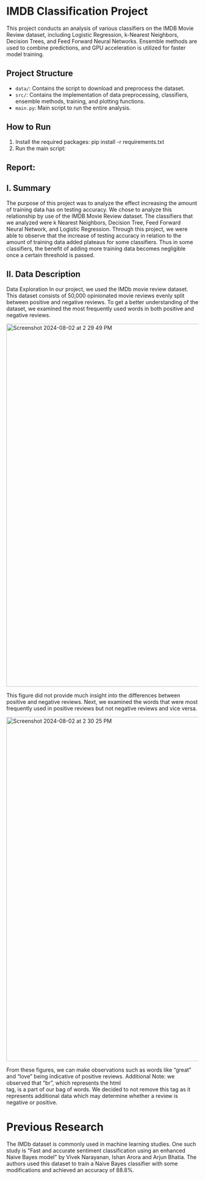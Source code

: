 # IMDB Classification Project

This project conducts an analysis of various classifiers on the IMDB Movie Review dataset, including Logistic Regression, k-Nearest Neighbors, Decision Trees, and Feed Forward Neural Networks. Ensemble methods are used to combine predictions, and GPU acceleration is utilized for faster model training.

## Project Structure

- `data/`: Contains the script to download and preprocess the dataset.
- `src/`: Contains the implementation of data preprocessing, classifiers, ensemble methods, training, and plotting functions.
- `main.py`: Main script to run the entire analysis.

## How to Run

1. Install the required packages: pip install -r requirements.txt
2. Run the main script:


## Report:

## I. Summary
The purpose of this project was to analyze the effect increasing the amount of training data has on testing accuracy. We chose to analyze this relationship by use of the IMDB Movie Review dataset. The classifiers that we analyzed were k Nearest Neighbors, Decision Tree, Feed Forward Neural Network, and Logistic Regression. Through this project, we were able to observe that the increase of testing accuracy in relation to the amount of training data added plateaus for some classifiers. Thus in some classifiers, the benefit of adding more training data becomes negligible once a certain threshold is passed.

## II. Data Description
Data Exploration
In our project, we used the IMDb movie review dataset. This dataset consists of 50,000 opinionated movie reviews evenly split between positive and negative reviews.
To get a better understanding of the dataset, we examined the most frequently used words in both positive and negative reviews.

<img width="949" alt="Screenshot 2024-08-02 at 2 29 49 PM" src="https://github.com/user-attachments/assets/ef374dbf-36f9-47af-94c3-0c093f7f9e7d">


This figure did not provide much insight into the differences between positive and negative reviews. Next, we examined the words that were most frequently used in positive reviews but not negative reviews and vice versa.

<img width="900" alt="Screenshot 2024-08-02 at 2 30 25 PM" src="https://github.com/user-attachments/assets/985deee3-53c3-48cb-8bd2-f952d9d77413">

From these figures, we can make observations such as words like “great” and “love” being indicative of positive reviews.
Additional Note: we observed that “br”, which represents the html <br> tag, is a part of our bag of words. We decided to not remove this tag as it represents additional data which may determine whether a review is negative or positive.

# Previous Research
The IMDb dataset is commonly used in machine learning studies. One such study is "Fast and accurate sentiment classification using an enhanced Naive Bayes model" by Vivek Narayanan, Ishan Arora and Arjun Bhatia. The authors used this dataset to train a Naive Bayes classifier with some modifications and achieved an accuracy of 88.8%.
# 






